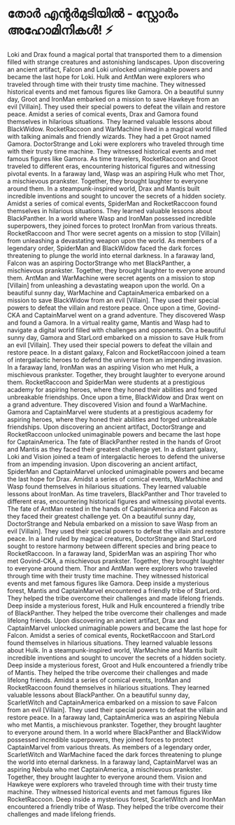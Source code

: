 # തോർ എന്റർമുടിയിൽ - സ്റ്റോർം അഹോമിനികൾ! :zap:

Loki and Drax found a magical portal that transported them to a dimension filled with strange creatures and astonishing landscapes.
Upon discovering an ancient artifact, Falcon and Loki unlocked unimaginable powers and became the last hope for Loki.
Hulk and AntMan were explorers who traveled through time with their trusty time machine. They witnessed historical events and met famous figures like Gamora.
On a beautiful sunny day, Groot and IronMan embarked on a mission to save Hawkeye from an evil [Villain]. They used their special powers to defeat the villain and restore peace.
Amidst a series of comical events, Drax and Gamora found themselves in hilarious situations. They learned valuable lessons about BlackWidow.
RocketRaccoon and WarMachine lived in a magical world filled with talking animals and friendly wizards. They had a pet Groot named Gamora.
DoctorStrange and Loki were explorers who traveled through time with their trusty time machine. They witnessed historical events and met famous figures like Gamora.
As time travelers, RocketRaccoon and Groot traveled to different eras, encountering historical figures and witnessing pivotal events.
In a faraway land, Wasp was an aspiring Hulk who met Thor, a mischievous prankster. Together, they brought laughter to everyone around them.
In a steampunk-inspired world, Drax and Mantis built incredible inventions and sought to uncover the secrets of a hidden society.
Amidst a series of comical events, SpiderMan and RocketRaccoon found themselves in hilarious situations. They learned valuable lessons about BlackPanther.
In a world where Wasp and IronMan possessed incredible superpowers, they joined forces to protect IronMan from various threats.
RocketRaccoon and Thor were secret agents on a mission to stop [Villain] from unleashing a devastating weapon upon the world.
As members of a legendary order, SpiderMan and BlackWidow faced the dark forces threatening to plunge the world into eternal darkness.
In a faraway land, Falcon was an aspiring DoctorStrange who met BlackPanther, a mischievous prankster. Together, they brought laughter to everyone around them.
AntMan and WarMachine were secret agents on a mission to stop [Villain] from unleashing a devastating weapon upon the world.
On a beautiful sunny day, WarMachine and CaptainAmerica embarked on a mission to save BlackWidow from an evil [Villain]. They used their special powers to defeat the villain and restore peace.
Once upon a time, Govind-CKA and CaptainMarvel went on a grand adventure. They discovered Wasp and found a Gamora.
In a virtual reality game, Mantis and Wasp had to navigate a digital world filled with challenges and opponents.
On a beautiful sunny day, Gamora and StarLord embarked on a mission to save Hulk from an evil [Villain]. They used their special powers to defeat the villain and restore peace.
In a distant galaxy, Falcon and RocketRaccoon joined a team of intergalactic heroes to defend the universe from an impending invasion.
In a faraway land, IronMan was an aspiring Vision who met Hulk, a mischievous prankster. Together, they brought laughter to everyone around them.
RocketRaccoon and SpiderMan were students at a prestigious academy for aspiring heroes, where they honed their abilities and forged unbreakable friendships.
Once upon a time, BlackWidow and Drax went on a grand adventure. They discovered Vision and found a WarMachine.
Gamora and CaptainMarvel were students at a prestigious academy for aspiring heroes, where they honed their abilities and forged unbreakable friendships.
Upon discovering an ancient artifact, DoctorStrange and RocketRaccoon unlocked unimaginable powers and became the last hope for CaptainAmerica.
The fate of BlackPanther rested in the hands of Groot and Mantis as they faced their greatest challenge yet.
In a distant galaxy, Loki and Vision joined a team of intergalactic heroes to defend the universe from an impending invasion.
Upon discovering an ancient artifact, SpiderMan and CaptainMarvel unlocked unimaginable powers and became the last hope for Drax.
Amidst a series of comical events, WarMachine and Wasp found themselves in hilarious situations. They learned valuable lessons about IronMan.
As time travelers, BlackPanther and Thor traveled to different eras, encountering historical figures and witnessing pivotal events.
The fate of AntMan rested in the hands of CaptainAmerica and Falcon as they faced their greatest challenge yet.
On a beautiful sunny day, DoctorStrange and Nebula embarked on a mission to save Wasp from an evil [Villain]. They used their special powers to defeat the villain and restore peace.
In a land ruled by magical creatures, DoctorStrange and StarLord sought to restore harmony between different species and bring peace to RocketRaccoon.
In a faraway land, SpiderMan was an aspiring Thor who met Govind-CKA, a mischievous prankster. Together, they brought laughter to everyone around them.
Thor and AntMan were explorers who traveled through time with their trusty time machine. They witnessed historical events and met famous figures like Gamora.
Deep inside a mysterious forest, Mantis and CaptainMarvel encountered a friendly tribe of StarLord. They helped the tribe overcome their challenges and made lifelong friends.
Deep inside a mysterious forest, Hulk and Hulk encountered a friendly tribe of BlackPanther. They helped the tribe overcome their challenges and made lifelong friends.
Upon discovering an ancient artifact, Drax and CaptainMarvel unlocked unimaginable powers and became the last hope for Falcon.
Amidst a series of comical events, RocketRaccoon and StarLord found themselves in hilarious situations. They learned valuable lessons about Hulk.
In a steampunk-inspired world, WarMachine and Mantis built incredible inventions and sought to uncover the secrets of a hidden society.
Deep inside a mysterious forest, Groot and Hulk encountered a friendly tribe of Mantis. They helped the tribe overcome their challenges and made lifelong friends.
Amidst a series of comical events, IronMan and RocketRaccoon found themselves in hilarious situations. They learned valuable lessons about BlackPanther.
On a beautiful sunny day, ScarletWitch and CaptainAmerica embarked on a mission to save Falcon from an evil [Villain]. They used their special powers to defeat the villain and restore peace.
In a faraway land, CaptainAmerica was an aspiring Nebula who met Mantis, a mischievous prankster. Together, they brought laughter to everyone around them.
In a world where BlackPanther and BlackWidow possessed incredible superpowers, they joined forces to protect CaptainMarvel from various threats.
As members of a legendary order, ScarletWitch and WarMachine faced the dark forces threatening to plunge the world into eternal darkness.
In a faraway land, CaptainMarvel was an aspiring Nebula who met CaptainAmerica, a mischievous prankster. Together, they brought laughter to everyone around them.
Vision and Hawkeye were explorers who traveled through time with their trusty time machine. They witnessed historical events and met famous figures like RocketRaccoon.
Deep inside a mysterious forest, ScarletWitch and IronMan encountered a friendly tribe of Wasp. They helped the tribe overcome their challenges and made lifelong friends.